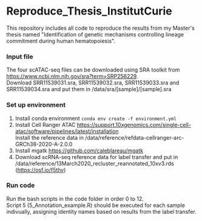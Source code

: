 # Reproduce_Thesis_InstitutCurie
This repository includes all code to reproduce the results from my Master's thesis named "Identification of genetic mechanisms controlling lineage commitment during human hematopoiesis".

### Input file
The four scATAC-seq files can be downloaded using SRA toolkit from https://www.ncbi.nlm.nih.gov/sra?term=SRP256229.  
Download SRR11539031.sra, SRR11539032.sra, SRR11539033.sra and SRR11539034.sra and put them in /data/sra/[sample]/[sample].sra

### Set up environment
1. Install conda environment
   `conda env create -f environment.yml`
2. Install Cell Ranger ATAC https://support.10xgenomics.com/single-cell-atac/software/pipelines/latest/installation  
   Install the reference data in /data/reference/refdata-cellranger-arc-GRCh38-2020-A-2.0.0
4. Install mgatk https://github.com/caleblareau/mgatk
5. Download scRNA-seq reference data for label transfer and put in /data/reference/13March2020_recluster_reannotated_10xv3.rds (https://osf.io/f5thv)

### Run code
Run the bash scripts in the code folder in order 0 to 12.  
Script 5 (5_Annotation_example.R) should be executed for each sample indivually, assigning identity names based on results from the label transfer.
